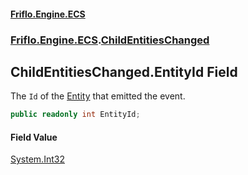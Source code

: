 #### [Friflo.Engine.ECS](index.md 'index')
### [Friflo.Engine.ECS](Friflo.Engine.ECS.md 'Friflo.Engine.ECS').[ChildEntitiesChanged](ChildEntitiesChanged.md 'Friflo.Engine.ECS.ChildEntitiesChanged')

## ChildEntitiesChanged.EntityId Field

The `Id` of the [Entity](ChildEntitiesChanged.Entity.md 'Friflo.Engine.ECS.ChildEntitiesChanged.Entity') that emitted the event.

```csharp
public readonly int EntityId;
```

#### Field Value
[System.Int32](https://docs.microsoft.com/en-us/dotnet/api/System.Int32 'System.Int32')